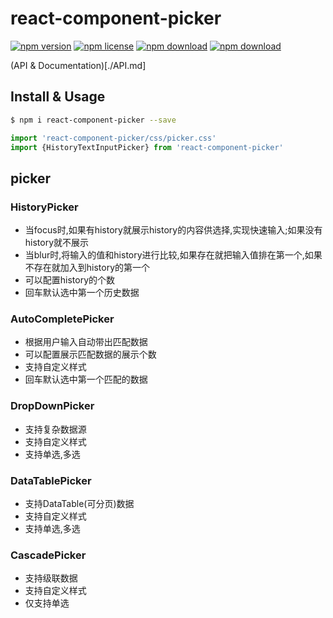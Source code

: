 # react-component-picker

<!-- badge -->
[![npm version](https://img.shields.io/npm/v/react-component-picker.svg)](https://www.npmjs.com/package/react-component-picker)
[![npm license](https://img.shields.io/npm/l/react-component-picker.svg)](https://www.npmjs.com/package/react-component-picker)
[![npm download](https://img.shields.io/npm/dm/react-component-picker.svg)](https://www.npmjs.com/package/react-component-picker)
[![npm download](https://img.shields.io/npm/dt/react-component-picker.svg)](https://www.npmjs.com/package/react-component-picker)
<!-- endbadge -->

(API & Documentation)[./API.md]

## Install & Usage

```bash
$ npm i react-component-picker --save
```

```javascript
import 'react-component-picker/css/picker.css'
import {HistoryTextInputPicker} from 'react-component-picker'
```

## picker

### HistoryPicker

- 当focus时,如果有history就展示history的内容供选择,实现快速输入;如果没有history就不展示
- 当blur时,将输入的值和history进行比较,如果存在就把输入值排在第一个,如果不存在就加入到history的第一个
- 可以配置history的个数
- 回车默认选中第一个历史数据

### AutoCompletePicker

- 根据用户输入自动带出匹配数据
- 可以配置展示匹配数据的展示个数
- 支持自定义样式
- 回车默认选中第一个匹配的数据

### DropDownPicker

- 支持复杂数据源
- 支持自定义样式
- 支持单选,多选

### DataTablePicker

- 支持DataTable(可分页)数据
- 支持自定义样式
- 支持单选,多选

### CascadePicker

- 支持级联数据
- 支持自定义样式
- 仅支持单选